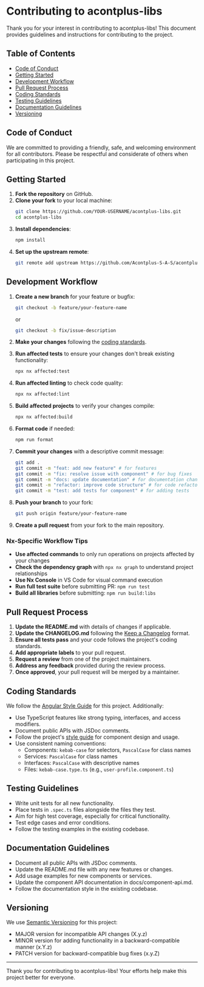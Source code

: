 # Contributing to acontplus-libs

Thank you for your interest in contributing to acontplus-libs! This document
provides guidelines and instructions for contributing to the project.

## Table of Contents

- [Code of Conduct](#code-of-conduct)
- [Getting Started](#getting-started)
- [Development Workflow](#development-workflow)
- [Pull Request Process](#pull-request-process)
- [Coding Standards](#coding-standards)
- [Testing Guidelines](#testing-guidelines)
- [Documentation Guidelines](#documentation-guidelines)
- [Versioning](#versioning)

## Code of Conduct

We are committed to providing a friendly, safe, and welcoming environment for
all contributors. Please be respectful and considerate of others when
participating in this project.

## Getting Started

1. **Fork the repository** on GitHub.
2. **Clone your fork** to your local machine:
   ```bash
   git clone https://github.com/YOUR-USERNAME/acontplus-libs.git
   cd acontplus-libs
   ```
3. **Install dependencies**:
   ```bash
   npm install
   ```
4. **Set up the upstream remote**:
   ```bash
   git remote add upstream https://github.com/Acontplus-S-A-S/acontplus-libs.git
   ```

## Development Workflow

1. **Create a new branch** for your feature or bugfix:

   ```bash
   git checkout -b feature/your-feature-name
   ```

   or

   ```bash
   git checkout -b fix/issue-description
   ```

2. **Make your changes** following the [coding standards](#coding-standards).

3. **Run affected tests** to ensure your changes don't break existing functionality:

   ```bash
   npx nx affected:test
   ```

4. **Run affected linting** to check code quality:

   ```bash
   npx nx affected:lint
   ```

5. **Build affected projects** to verify your changes compile:

   ```bash
   npx nx affected:build
   ```

6. **Format code** if needed:

   ```bash
   npm run format
   ```

7. **Commit your changes** with a descriptive commit message:

   ```bash
   git add .
   git commit -m "feat: add new feature" # for features
   git commit -m "fix: resolve issue with component" # for bug fixes
   git commit -m "docs: update documentation" # for documentation changes
   git commit -m "refactor: improve code structure" # for code refactoring
   git commit -m "test: add tests for component" # for adding tests
   ```

8. **Push your branch** to your fork:

   ```bash
   git push origin feature/your-feature-name
   ```

9. **Create a pull request** from your fork to the main repository.

### Nx-Specific Workflow Tips

- **Use affected commands** to only run operations on projects affected by your changes
- **Check the dependency graph** with `npx nx graph` to understand project relationships
- **Use Nx Console** in VS Code for visual command execution
- **Run full test suite** before submitting PR: `npm run test`
- **Build all libraries** before submitting: `npm run build:libs`

## Pull Request Process

1. **Update the README.md** with details of changes if applicable.
2. **Update the CHANGELOG.md** following the
   [Keep a Changelog](https://keepachangelog.com/) format.
3. **Ensure all tests pass** and your code follows the project's coding
   standards.
4. **Add appropriate labels** to your pull request.
5. **Request a review** from one of the project maintainers.
6. **Address any feedback** provided during the review process.
7. **Once approved**, your pull request will be merged by a maintainer.

## Coding Standards

We follow the [Angular Style Guide](https://angular.io/guide/styleguide) for
this project. Additionally:

- Use TypeScript features like strong typing, interfaces, and access modifiers.
- Document public APIs with JSDoc comments.
- Follow the project's [style guide](docs/style-guide.md) for component design
  and usage.
- Use consistent naming conventions:
  - Components: `kebab-case` for selectors, `PascalCase` for class names
  - Services: `PascalCase` for class names
  - Interfaces: `PascalCase` with descriptive names
  - Files: `kebab-case.type.ts` (e.g., `user-profile.component.ts`)

## Testing Guidelines

- Write unit tests for all new functionality.
- Place tests in `.spec.ts` files alongside the files they test.
- Aim for high test coverage, especially for critical functionality.
- Test edge cases and error conditions.
- Follow the testing examples in the existing codebase.

## Documentation Guidelines

- Document all public APIs with JSDoc comments.
- Update the README.md file with any new features or changes.
- Add usage examples for new components or services.
- Update the component API documentation in docs/component-api.md.
- Follow the documentation style in the existing codebase.

## Versioning

We use [Semantic Versioning](https://semver.org/) for this project:

- MAJOR version for incompatible API changes (X.y.z)
- MINOR version for adding functionality in a backward-compatible manner (x.Y.z)
- PATCH version for backward-compatible bug fixes (x.y.Z)

---

Thank you for contributing to acontplus-libs! Your efforts help make this
project better for everyone.
